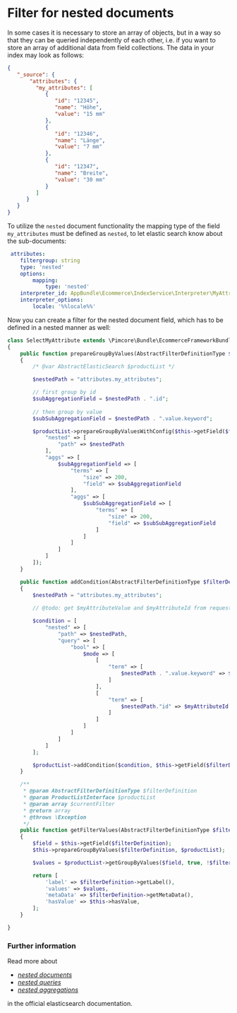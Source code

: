 # Filter for nested documents

In some cases it is necessary to store an array of objects, but in a way so that they can be queried independently of each 
other, i.e. if you want to store an array of additional data from field collections. The data in your index may look as follows:

```json
{
   "_source": {
       "attributes": {  
         "my_attributes": [  
            {  
               "id": "12345",
               "name": "Höhe",
               "value": "15 mm"
            },
            {  
               "id": "12346",
               "name": "Länge",
               "value": "7 mm"
            },
            {  
               "id": "12347",
               "name": "Breite",
               "value": "30 mm"
            }
         ]
      }
   }
}
```

To utilize the `nested` document functionality the mapping type of the field `my_attributes` must be defined as `nested`, 
to let elastic search know about the sub-documents:

```yaml
 attributes:
    filtergroup: string
    type: 'nested'
    options:
        mapping:
            type: 'nested'
    interpreter_id: AppBundle\Ecommerce\IndexService\Interpreter\MyAttributes
    interpreter_options:
        locale: '%%locale%%'
```

Now you can create a filter for the nested document field, which has to be defined in a nested manner as well:

```php
class SelectMyAttribute extends \Pimcore\Bundle\EcommerceFrameworkBundle\FilterService\FilterType\AbstractFilterType
{
    public function prepareGroupByValues(AbstractFilterDefinitionType $filterDefinition, ProductListInterface $productList)
    {
        /* @var AbstractElasticSearch $productList */

        $nestedPath = "attributes.my_attributes";

        // first group by id
        $subAggregationField = $nestedPath . ".id";
        
        // then group by value
        $subSubAggregationField = $nestedPath . ".value.keyword";

        $productList->prepareGroupByValuesWithConfig($this->getField($filterDefinition), true, false, [
            "nested" => [
                "path" => $nestedPath
            ],
            "aggs" => [
                $subAggregationField => [
                    "terms" => [
                        "size" => 200,
                        "field" => $subAggregationField
                    ],
                    "aggs" => [
                        $subSubAggregationField => [
                            "terms" => [
                                "size" => 200,
                                "field" => $subSubAggregationField
                            ]
                        ]
                    ]
                ]
            ]
        ]);
    }

    public function addCondition(AbstractFilterDefinitionType $filterDefinition, ProductListInterface $productList, $currentFilter, $params, $isPrecondition = false)
    {
        $nestedPath = "attributes.my_attributes";
        
        // @todo: get $myAttributeValue and $myAttributeId from request params

        $condition = [
            "nested" => [
                "path" => $nestedPath,
                "query" => [
                    "bool" => [
                        $mode => [
                            [
                                "term" => [
                                    $nestedPath . ".value.keyword" => $myAttributeValue
                                ]
                            ],
                            [
                                "term" => [
                                    $nestedPath."id" => $myAttributeId
                                ]
                            ]
                        ]
                    ]
                ]
            ]
        ];

        $productList->addCondition($condition, $this->getField($filterDefinition));
    }

    /**
     * @param AbstractFilterDefinitionType $filterDefinition
     * @param ProductListInterface $productList
     * @param array $currentFilter
     * @return array
     * @throws \Exception
     */
    public function getFilterValues(AbstractFilterDefinitionType $filterDefinition, ProductListInterface $productList, $currentFilter)
    {
        $field = $this->getField($filterDefinition);
        $this->prepareGroupByValues($filterDefinition, $productList);

        $values = $productList->getGroupByValues($field, true, !$filterDefinition->getUseAndCondition());

        return [
            'label' => $filterDefinition->getLabel(),
            'values' => $values,
            'metaData' => $filterDefinition->getMetaData(),
            'hasValue' => $this->hasValue,
        ];
    }

}
```

### Further information
Read more about 

- [_nested documents_ ](https://www.elastic.co/guide/en/elasticsearch/reference/current/nested.html)
- [_nested queries_](https://www.elastic.co/guide/en/elasticsearch/reference/current/query-dsl-nested-query.html)
- [_nested aggregations_](https://www.elastic.co/guide/en/elasticsearch/reference/current/search-aggregations-bucket-nested-aggregation.html)

in the official elasticsearch documentation.
